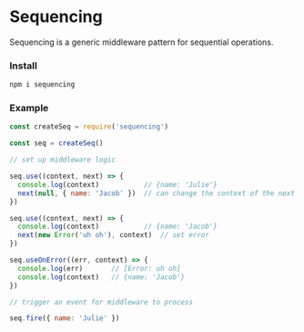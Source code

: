 Sequencing
==========

Sequencing is a generic middleware pattern for sequential operations.

### Install

```bash
npm i sequencing
```

### Example

```js
const createSeq = require('sequencing')

const seq = createSeq()

// set up middleware logic

seq.use((context, next) => {
  console.log(context)           // {name: 'Julie'}
  next(null, { name: 'Jacob' })  // can change the context of the next middleware
})

seq.use((context, next) => {
  console.log(context)           // {name: 'Jacob'}
  next(new Error('uh oh'), context)  // set error
})

seq.useOnError((err, context) => {
  console.log(err)       // [Error: uh oh]
  console.log(context)   // {name: 'Jacob'}
})

// trigger an event for middleware to process

seq.fire({ name: 'Julie' })
```
